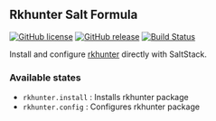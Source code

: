 ## Rkhunter Salt Formula

[![GitHub license](https://img.shields.io/github/license/jbox-web/rkhunter-formula.svg)](https://github.com/jbox-web/rkhunter-formula/blob/master/LICENSE)
[![GitHub release](https://img.shields.io/github/release/jbox-web/rkhunter-formula.svg)](https://github.com/jbox-web/rkhunter-formula/releases/latest)
[![Build Status](https://travis-ci.org/jbox-web/rkhunter-formula.svg?branch=master)](https://travis-ci.org/jbox-web/rkhunter-formula)

Install and configure [rkhunter](http://rkhunter.sourceforge.net/) directly with SaltStack.

### Available states

* `rkhunter.install` : Installs rkhunter package
* `rkhunter.config` : Configures rkhunter package
